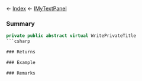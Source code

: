 ← [Index](Api-Index) ← [IMyTextPanel](Sandbox.ModAPI.Ingame.IMyTextPanel)

### Summary

```csharp
private public abstract virtual WritePrivateTitle
```csharp

### Returns

### Example

### Remarks

